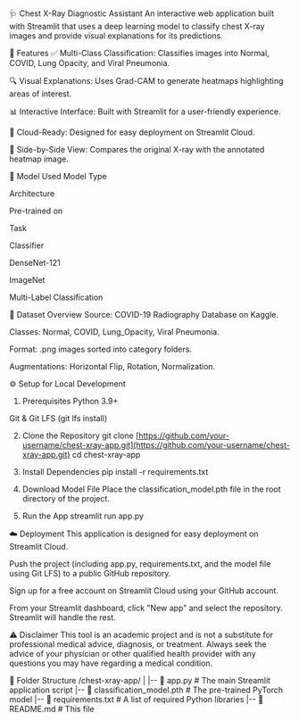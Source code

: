 🩺 Chest X-Ray Diagnostic Assistant
An interactive web application built with Streamlit that uses a deep learning model to classify chest X-ray images and provide visual explanations for its predictions.

📌 Features
✅ Multi-Class Classification: Classifies images into Normal, COVID, Lung Opacity, and Viral Pneumonia.

🔍 Visual Explanations: Uses Grad-CAM to generate heatmaps highlighting areas of interest.

📊 Interactive Interface: Built with Streamlit for a user-friendly experience.

🚀 Cloud-Ready: Designed for easy deployment on Streamlit Cloud.

📁 Side-by-Side View: Compares the original X-ray with the annotated heatmap image.

🧠 Model Used
Model Type

Architecture

Pre-trained on

Task

Classifier

DenseNet-121

ImageNet

Multi-Label Classification

🏥 Dataset Overview
Source: COVID-19 Radiography Database on Kaggle.

Classes: Normal, COVID, Lung_Opacity, Viral Pneumonia.

Format: .png images sorted into category folders.

Augmentations: Horizontal Flip, Rotation, Normalization.

⚙️ Setup for Local Development
1. Prerequisites
Python 3.9+

Git & Git LFS (git lfs install)

2. Clone the Repository
git clone [https://github.com/your-username/chest-xray-app.git](https://github.com/your-username/chest-xray-app.git)
cd chest-xray-app

3. Install Dependencies
pip install -r requirements.txt

4. Download Model File
Place the classification_model.pth file in the root directory of the project.

5. Run the App
streamlit run app.py

☁️ Deployment
This application is designed for easy deployment on Streamlit Cloud.

Push the project (including app.py, requirements.txt, and the model file using Git LFS) to a public GitHub repository.

Sign up for a free account on Streamlit Cloud using your GitHub account.

From your Streamlit dashboard, click "New app" and select the repository. Streamlit will handle the rest.

⚠️ Disclaimer
This tool is an academic project and is not a substitute for professional medical advice, diagnosis, or treatment. Always seek the advice of your physician or other qualified health provider with any questions you may have regarding a medical condition.

📂 Folder Structure
/chest-xray-app/
|
|-- 📄 app.py                  # The main Streamlit application script
|-- 🧠 classification_model.pth    # The pre-trained PyTorch model
|-- 🛒 requirements.txt         # A list of required Python libraries
|-- 📄 README.md                 # This file
